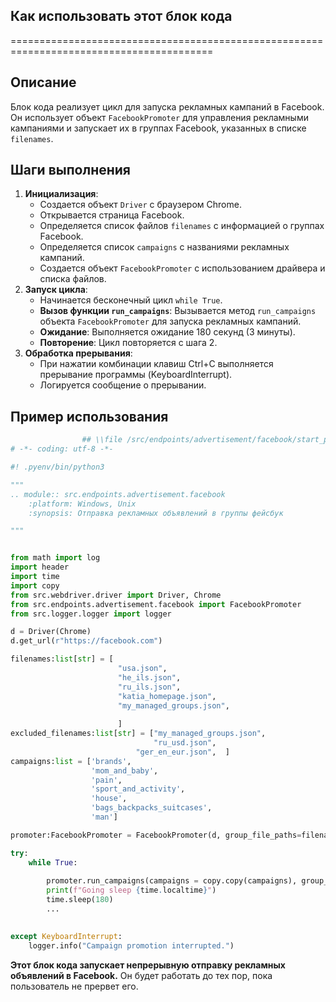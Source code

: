 ## Как использовать этот блок кода
=========================================================================================

Описание
-------------------------
Блок кода реализует цикл для запуска рекламных кампаний в Facebook. Он использует объект `FacebookPromoter` для управления рекламными кампаниями и запускает их в группах Facebook, указанных в списке `filenames`. 

Шаги выполнения
-------------------------
1. **Инициализация**:
    - Создается объект `Driver` с браузером Chrome.
    - Открывается страница Facebook.
    - Определяется список файлов `filenames` с информацией о группах Facebook.
    - Определяется список `campaigns` с названиями рекламных кампаний.
    - Создается объект `FacebookPromoter` с использованием драйвера и списка файлов.
2. **Запуск цикла**:
    - Начинается бесконечный цикл `while True`.
    - **Вызов функции `run_campaigns`**: Вызывается метод `run_campaigns` объекта `FacebookPromoter` для запуска рекламных кампаний.
    - **Ожидание**: Выполняется ожидание 180 секунд (3 минуты).
    - **Повторение**: Цикл повторяется с шага 2.
3. **Обработка прерывания**:
    - При нажатии комбинации клавиш Ctrl+C выполняется прерывание программы (KeyboardInterrupt).
    - Логируется сообщение о прерывании.

Пример использования
-------------------------

```python
                ## \\file /src/endpoints/advertisement/facebook/start_posting.py
# -*- coding: utf-8 -*-

#! .pyenv/bin/python3

"""
.. module:: src.endpoints.advertisement.facebook 
	:platform: Windows, Unix
	:synopsis: Отправка рекламных объявлений в группы фейсбук

"""


from math import log
import header
import time
import copy
from src.webdriver.driver import Driver, Chrome
from src.endpoints.advertisement.facebook import FacebookPromoter
from src.logger.logger import logger

d = Driver(Chrome)
d.get_url(r"https://facebook.com")

filenames:list[str] = [
                        "usa.json",
                        "he_ils.json",
                        "ru_ils.json",
                        "katia_homepage.json",
                        "my_managed_groups.json",
          
                        ]
excluded_filenames:list[str] = ["my_managed_groups.json",                        
                                "ru_usd.json",
                            "ger_en_eur.json",  ]
campaigns:list = ['brands',
                  'mom_and_baby',
                  'pain',
                  'sport_and_activity',
                  'house',
                  'bags_backpacks_suitcases',
                  'man']

promoter:FacebookPromoter = FacebookPromoter(d, group_file_paths=filenames, no_video = True)

try:
    while True:
        
        promoter.run_campaigns(campaigns = copy.copy(campaigns), group_file_paths = filenames)
        print(f"Going sleep {time.localtime}")
        time.sleep(180)
        ...

        
except KeyboardInterrupt:
    logger.info("Campaign promotion interrupted.")
```

**Этот блок кода запускает непрерывную отправку рекламных объявлений в Facebook.**  Он будет работать до тех пор, пока пользователь не прервет его.